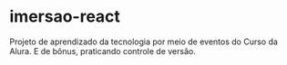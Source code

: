 # imersao-react
 Projeto de aprendizado da tecnologia por meio de eventos do Curso da Alura. E de bônus, praticando controle de versão.
